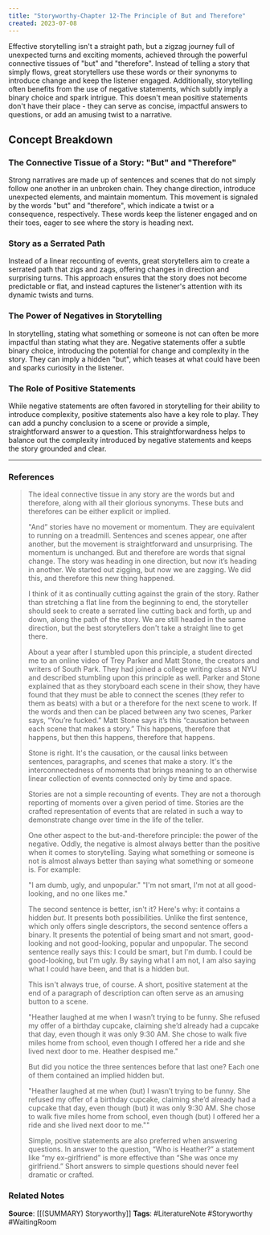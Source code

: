 ```yaml
---
title: "Storyworthy-Chapter 12-The Principle of But and Therefore"
created: 2023-07-08
---
```


Effective storytelling isn't a straight path, but a zigzag journey full of unexpected turns and exciting moments, achieved through the powerful connective tissues of "but" and "therefore". Instead of telling a story that simply flows, great storytellers use these words or their synonyms to introduce change and keep the listener engaged. Additionally, storytelling often benefits from the use of negative statements, which subtly imply a binary choice and spark intrigue. This doesn't mean positive statements don't have their place - they can serve as concise, impactful answers to questions, or add an amusing twist to a narrative.

## Concept Breakdown

### The Connective Tissue of a Story: "But" and "Therefore"
Strong narratives are made up of sentences and scenes that do not simply follow one another in an unbroken chain. They change direction, introduce unexpected elements, and maintain momentum. This movement is signaled by the words "but" and "therefore", which indicate a twist or a consequence, respectively. These words keep the listener engaged and on their toes, eager to see where the story is heading next.

### Story as a Serrated Path
Instead of a linear recounting of events, great storytellers aim to create a serrated path that zigs and zags, offering changes in direction and surprising turns. This approach ensures that the story does not become predictable or flat, and instead captures the listener's attention with its dynamic twists and turns.

### The Power of Negatives in Storytelling
In storytelling, stating what something or someone is not can often be more impactful than stating what they are. Negative statements offer a subtle binary choice, introducing the potential for change and complexity in the story. They can imply a hidden "but", which teases at what could have been and sparks curiosity in the listener.

### The Role of Positive Statements
While negative statements are often favored in storytelling for their ability to introduce complexity, positive statements also have a key role to play. They can add a punchy conclusion to a scene or provide a simple, straightforward answer to a question. This straightforwardness helps to balance out the complexity introduced by negative statements and keeps the story grounded and clear.

--- 
### References

> The ideal connective tissue in any story are the words but and therefore, along with all their glorious synonyms. These buts and therefores can be either explicit or implied.
> 
> "And” stories have no movement or momentum. They are equivalent to running on a treadmill. Sentences and scenes appear, one after another, but the movement is straightforward and unsurprising. The momentum is unchanged. But and therefore are words that signal change. The story was heading in one direction, but now it’s heading in another. We started out zigging, but now we are zagging. We did this, and therefore this new thing happened. 
> 
> I think of it as continually cutting against the grain of the story. Rather than stretching a flat line from the beginning to end, the storyteller should seek to create a serrated line cutting back and forth, up and down, along the path of the story. We are still headed in the same direction, but the best storytellers don't take a straight line to get there. 
> 
> About a year after I stumbled upon this principle, a student directed me to an online video of Trey Parker and Matt Stone, the creators and writers of South Park. They had joined a college writing class at NYU and described stumbling upon this principle as well. Parker and Stone explained that as they storyboard each scene in their show, they have found that they must be able to connect the scenes (they refer to them as beats) with a but or a therefore for the next scene to work. If the words and then can be placed between any two scenes, Parker says, “You’re fucked.” Matt Stone says it’s this “causation between each scene that makes a story.” This happens, therefore that happens, but then this happens, therefore that happens.
> 
> Stone is right. It's the causation, or the causal links between sentences, paragraphs, and scenes that make a story. It's the interconnectedness of moments that brings meaning to an otherwise linear collection of events connected only by time and space. 
> 
> Stories are not a simple recounting of events. They are not a thorough reporting of moments over a given period of time. Stories are the crafted representation of events that are related in such a way to demonstrate change over time in the life of the teller.
> 
> One other aspect to the but-and-therefore principle: the power of the negative. Oddly, the negative is almost always better than the positive when it comes to storytelling. Saying what something or someone is not is almost always better than saying what something or someone is. For example:
> 
> "I am dumb, ugly, and unpopular."
> "I'm not smart, I'm not at all good-looking, and no one likes me."
> 
> The second sentence is better, isn't it? Here's why: it contains a hidden *but*. It presents both possibilities. Unlike the first sentence, which only offers single descriptors, the second sentence offers a binary. It presents the potential of being smart and not smart, good-looking and not good-looking, popular and unpopular. The second sentence really says this: I could be smart, but I'm dumb. I could be good-looking, but I'm ugly. By saying what I am not, I am also saying what I could have been, and that is a hidden but. 
> 
> This isn't always true, of course. A short, positive statement at the end of a paragraph of description can often serve as an amusing button to a scene. 
> 
> "Heather laughed at me when I wasn’t trying to be funny. She refused my offer of a birthday cupcake, claiming she’d already had a cupcake that day, even though it was only 9:30 AM. She chose to walk five miles home from school, even though I offered her a ride and she lived next door to me. Heather despised me."
> 
> But did you notice the three sentences before that last one? Each one of them contained an implied hidden but. 
> 
> "Heather laughed at me when (but) I wasn’t trying to be funny. She refused my offer of a birthday cupcake, claiming she’d already had a cupcake that day, even though (but) it was only 9:30 AM. She chose to walk five miles home from school, even though (but) I offered her a ride and she lived next door to me.""
> 
> Simple, positive statements are also preferred when answering questions. In answer to the question, “Who is Heather?” a statement like “my ex-girlfriend” is more effective than “She was once my girlfriend.” Short answers to simple questions should never feel dramatic or crafted. 

### Related Notes
**Source**: [[(SUMMARY) Storyworthy]]
**Tags**: #LiteratureNote #Storyworthy #WaitingRoom 